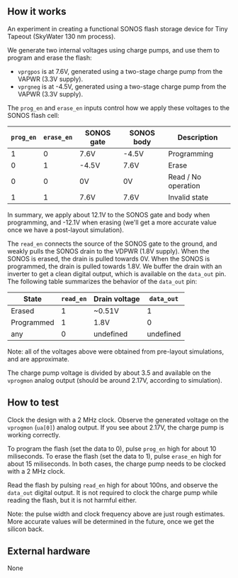 <!---

This file is used to generate your project datasheet. Please fill in the information below and delete any unused
sections.

You can also include images in this folder and reference them in the markdown. Each image must be less than
512 kb in size, and the combined size of all images must be less than 1 MB.
-->

## How it works

An experiment in creating a functional SONOS flash storage device for Tiny Tapeout (SkyWater 130 nm process).

We generate two internal voltages using charge pumps, and use them to program and erase the flash:

- `vprgpos` is at 7.6V, generated using a two-stage charge pump from the VAPWR (3.3V supply).
- `vprgneg` is at -4.5V, generated using a two-stage charge pump from the VAPWR (3.3V supply).

The `prog_en` and `erase_en` inputs control how we apply these voltages to the SONOS flash cell:

| `prog_en` | `erase_en` | SONOS gate | SONOS body | Description         |
| --------- | ---------- | ---------- | ---------- | ------------------- |
| 1         | 0          | 7.6V       | -4.5V      | Programming         |
| 0         | 1          | -4.5V      | 7.6V       | Erase               |
| 0         | 0          | 0V         | 0V         | Read / No operation |
| 1         | 1          | 7.6V       | 7.6V       | Invalid state       |

In summary, we apply about 12.1V to the SONOS gate and body when programming, and -12.1V when erasing (we'll get a more accurate value once we have a post-layout simulation).

The `read_en` connects the source of the SONOS gate to the ground, and weakly pulls the SONOS drain to the VDPWR (1.8V supply). When the SONOS is erased, the drain is pulled towards 0V. When the SONOS is programmed, the drain is pulled towards 1.8V. We buffer the drain with an inverter to get a clean digital output, which is available on the `data_out` pin. The following table summarizes the behavior of the `data_out` pin:

| State      | `read_en` | Drain voltage | `data_out` |
| ---------- | --------- | ------------- | ---------- |
| Erased     | 1         | ~0.51V        | 1          |
| Programmed | 1         | 1.8V          | 0          |
| any        | 0         | undefined     | undefined  |

Note: all of the voltages above were obtained from pre-layout simulations, and are approximate.

The charge pump voltage is divided by about 3.5 and available on the `vprogmon` analog output (should be around 2.17V, according to simulation).

## How to test

Clock the design with a 2 MHz clock. Observe the generated voltage on the `vprogmon` (`ua[0]`) analog output. If you see about 2.17V, the charge pump is working correctly.

To program the flash (set the data to 0), pulse `prog_en` high for about 10 miliseconds. To erase the flash (set the data to 1), pulse `erase_en` high for about 15 miliseconds. In both cases, the charge pump needs to be clocked with a 2 MHz clock.

Read the flash by pulsing `read_en` high for about 100ns, and observe the `data_out` digital output. It is not required to clock the charge pump while reading the flash, but it is not harmful either.

Note: the pulse width and clock frequency above are just rough estimates. More accurate values will be determined in the future, once we get the silicon back.

## External hardware

None
